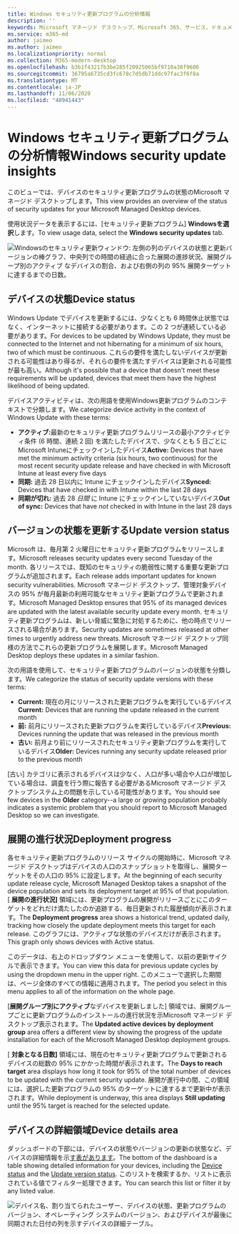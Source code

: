 ```yaml
---
title: Windows セキュリティ更新プログラムの分析情報
description: ''
keywords: Microsoft マネージド デスクトップ、Microsoft 365、サービス、ドキュメント
ms.service: m365-md
author: jaimeo
ms.author: jaimeo
ms.localizationpriority: normal
ms.collection: M365-modern-desktop
ms.openlocfilehash: b3b1f43217b3be285f20925065bf9710a38f9606
ms.sourcegitcommit: 36795a6735cd3fc678c7d5db71ddc97fac3f6f8a
ms.translationtype: MT
ms.contentlocale: ja-JP
ms.lasthandoff: 11/06/2020
ms.locfileid: "48941443"
---
```

# <a name="windows-security-update-insights"></a><span data-ttu-id="c63bc-103">Windows セキュリティ更新プログラムの分析情報</span><span class="sxs-lookup"><span data-stu-id="c63bc-103">Windows security update insights</span></span>
<span data-ttu-id="c63bc-104">このビューでは、デバイスのセキュリティ更新プログラムの状態のMicrosoft マネージド デスクトップします。</span><span class="sxs-lookup"><span data-stu-id="c63bc-104">This view provides an overview of the status of security updates for your Microsoft Managed Desktop devices.</span></span> 

<span data-ttu-id="c63bc-105">使用状況データを表示するには、[セキュリティ更新プログラム] <strong>Windowsを選択</strong>します。</span><span class="sxs-lookup"><span data-stu-id="c63bc-105">To view usage data, select the <strong>Windows security updates</strong> tab.</span></span>

![Windowsのセキュリティ更新ウィンドウ: 左側の列のデバイスの状態と更新バージョンの棒グラフ、中央列での時間の経過に合った展開の進捗状況、展開グループ別のアクティブ なデバイスの割合、および右側の列の 95% 展開ターゲットに達するまでの日数。](../../media/update-insights.jpg)

## <a name="device-status"></a><span data-ttu-id="c63bc-107">デバイスの状態</span><span class="sxs-lookup"><span data-stu-id="c63bc-107">Device status</span></span>

<span data-ttu-id="c63bc-108">Windows Update でデバイスを更新するには、少なくとも 6 時間休止状態ではなく、インターネットに接続する必要があります。この 2 つが連続している必要があります。</span><span class="sxs-lookup"><span data-stu-id="c63bc-108">For devices to be updated by Windows Update, they must be connected to the Internet and not hibernating for a minimum of six hours, two of which must be continuous.</span></span> <span data-ttu-id="c63bc-109">これらの要件を満たしないデバイスが更新される可能性はあり得るが、それらの要件を満たすデバイスは更新される可能性が最も高い。</span><span class="sxs-lookup"><span data-stu-id="c63bc-109">Although it's possible that a device that doesn't meet these requirements will be updated, devices that meet them have the highest likelihood of being updated.</span></span> 

<span data-ttu-id="c63bc-110">デバイスアクティビティは、次の用語を使用Windows更新プログラムのコンテキストで分類します。</span><span class="sxs-lookup"><span data-stu-id="c63bc-110">We categorize device activity in the context of Windows Update with these terms:</span></span>

- <span data-ttu-id="c63bc-111"><strong>アクティブ:</strong>最新のセキュリティ更新プログラムリリースの最小アクティビティ条件 (6 時間、連続 2 回) を満たしたデバイスで、少なくとも 5 日ごとに Microsoft Intuneにチェックインしたデバイス</span><span class="sxs-lookup"><span data-stu-id="c63bc-111"><strong>Active:</strong> Devices that have met the minimum activity criteria (six hours, two continuous) for the most recent security update release and have checked in with Microsoft Intune at least every five days</span></span>
- <span data-ttu-id="c63bc-112"><strong>同期:</strong> 過去 28 日以内に Intune にチェックインしたデバイス</span><span class="sxs-lookup"><span data-stu-id="c63bc-112"><strong>Synced:</strong> Devices that have checked in with Intune within the last 28 days</span></span>
- <span data-ttu-id="c63bc-113"><strong>同期が切れ:</strong> 過去 28 <i>日間</i> に Intune にチェックインしていないデバイス</span><span class="sxs-lookup"><span data-stu-id="c63bc-113"><strong>Out of sync:</strong> Devices that have <i>not</i> checked in with Intune in the last 28 days</span></span>




## <a name="update-version-status"></a><span data-ttu-id="c63bc-114">バージョンの状態を更新する</span><span class="sxs-lookup"><span data-stu-id="c63bc-114">Update version status</span></span>

<span data-ttu-id="c63bc-115">Microsoft は、毎月第 2 火曜日にセキュリティ更新プログラムをリリースします。</span><span class="sxs-lookup"><span data-stu-id="c63bc-115">Microsoft releases security updates every second Tuesday of the month.</span></span> <span data-ttu-id="c63bc-116">各リリースでは、既知のセキュリティの脆弱性に関する重要な更新プログラムが追加されます。</span><span class="sxs-lookup"><span data-stu-id="c63bc-116">Each release adds important updates for known security vulnerabilities.</span></span> <span data-ttu-id="c63bc-117">Microsoft マネージド デスクトップ、管理対象デバイスの 95% が毎月最新の利用可能なセキュリティ更新プログラムで更新されます。</span><span class="sxs-lookup"><span data-stu-id="c63bc-117">Microsoft Managed Desktop ensures that 95% of its managed devices are updated with the latest available security update every month.</span></span> <span data-ttu-id="c63bc-118">セキュリティ更新プログラムは、新しい脅威に緊急に対処するために、他の時点でリリースされる場合があります。</span><span class="sxs-lookup"><span data-stu-id="c63bc-118">Security updates are sometimes released at other times to urgently address new threats.</span></span> <span data-ttu-id="c63bc-119">Microsoft マネージド デスクトップ同様の方法でこれらの更新プログラムを展開します。</span><span class="sxs-lookup"><span data-stu-id="c63bc-119">Microsoft Managed Desktop deploys these updates in a similar fashion.</span></span>

<span data-ttu-id="c63bc-120">次の用語を使用して、セキュリティ更新プログラムのバージョンの状態を分類します。</span><span class="sxs-lookup"><span data-stu-id="c63bc-120">We categorize the status of security update versions with these terms:</span></span>

- <span data-ttu-id="c63bc-121"><strong>Current:</strong> 現在の月にリリースされた更新プログラムを実行しているデバイス</span><span class="sxs-lookup"><span data-stu-id="c63bc-121"><strong>Current:</strong> Devices that are running the update released in the current month</span></span>
- <span data-ttu-id="c63bc-122"><strong>前:</strong> 前月にリリースされた更新プログラムを実行しているデバイス</span><span class="sxs-lookup"><span data-stu-id="c63bc-122"><strong>Previous:</strong> Devices running the update that was released in the previous month</span></span>
- <span data-ttu-id="c63bc-123"><strong>古い:</strong> 前月より前にリリースされたセキュリティ更新プログラムを実行しているデバイス</span><span class="sxs-lookup"><span data-stu-id="c63bc-123"><strong>Older:</strong> Devices running any security update released prior to the previous month</span></span>

<span data-ttu-id="c63bc-124">[古い] カテゴリに<strong></strong>表示されるデバイスは少なく、人口が多い場合や人口が増加している場合は、調査を行う際に報告する必要があるMicrosoft マネージド デスクトップシステム上の問題を示している可能性があります。</span><span class="sxs-lookup"><span data-stu-id="c63bc-124">You should see few devices in the <strong>Older</strong> category--a large or growing population probably indicates a systemic problem that you should report to Microsoft Managed Desktop so we can investigate.</span></span>


## <a name="deployment-progress"></a><span data-ttu-id="c63bc-125">展開の進行状況</span><span class="sxs-lookup"><span data-stu-id="c63bc-125">Deployment progress</span></span>

<span data-ttu-id="c63bc-126">各セキュリティ更新プログラムのリリース サイクルの開始時に、Microsoft マネージド デスクトップはデバイスの人口のスナップショットを取得し、展開ターゲットをその人口の 95% に設定します。</span><span class="sxs-lookup"><span data-stu-id="c63bc-126">At the beginning of each security update release cycle, Microsoft Managed Desktop takes a snapshot of the device population and sets its deployment target at 95% of that population.</span></span> <span data-ttu-id="c63bc-127">[ <strong>展開の進行状況]</strong> 領域には、更新プログラムの展開がリリースごとにこのターゲットをどれだけ満たしたのか追跡する、毎日更新された履歴傾向が表示されます。</span><span class="sxs-lookup"><span data-stu-id="c63bc-127">The <strong>Deployment progress</strong> area shows a historical trend, updated daily, tracking how closely the update deployment meets this target for each release.</span></span> <span data-ttu-id="c63bc-128">このグラフには、アクティブな状態のデバイスだけが表示されます。</span><span class="sxs-lookup"><span data-stu-id="c63bc-128">This graph only shows devices with Active status.</span></span>

<span data-ttu-id="c63bc-129">このデータは、右上のドロップダウン メニューを使用して、以前の更新サイクルで表示できます。</span><span class="sxs-lookup"><span data-stu-id="c63bc-129">You can view this data for previous update cycles by using the dropdown menu in the upper right.</span></span> <span data-ttu-id="c63bc-130">このメニューで選択した期間は、ページ全体のすべての情報に適用されます。</span><span class="sxs-lookup"><span data-stu-id="c63bc-130">The period you select in this menu applies to all of the information on the whole page.</span></span>

<span data-ttu-id="c63bc-131">[<strong>展開グループ別にアクティブ</strong>なデバイスを更新しました] 領域では、展開グループごとに更新プログラムのインストールの進行状況を示Microsoft マネージド デスクトップ表示されます。</span><span class="sxs-lookup"><span data-stu-id="c63bc-131">The <strong>Updated active devices by deployment group</strong> area offers a different view by showing the progress of the update installation for each of the Microsoft Managed Desktop deployment groups.</span></span>

<span data-ttu-id="c63bc-132">[ <strong>対象となる日数]</strong> 領域には、現在のセキュリティ更新プログラムで更新されるデバイスの総数の 95% にかかった時間が表示されます。</span><span class="sxs-lookup"><span data-stu-id="c63bc-132">The <strong>Days to reach target</strong> area displays how long it took for 95% of the total number of devices to be updated with the current security update.</span></span> <span data-ttu-id="c63bc-133">展開が進行中の間、この領域には<strong></strong>、選択した更新プログラムの 95% のターゲットに達するまで更新中が表示されます。</span><span class="sxs-lookup"><span data-stu-id="c63bc-133">While deployment is underway, this area displays <strong>Still updating</strong> until the 95% target is reached for the selected update.</span></span>

## <a name="device-details-area"></a><span data-ttu-id="c63bc-134">デバイスの詳細領域</span><span class="sxs-lookup"><span data-stu-id="c63bc-134">Device details area</span></span>

<span data-ttu-id="c63bc-135">ダッシュボードの下部には、デバイスの状態やバージョンの更新の状態など、デバイスの[](#device-status)詳細情報を示[す表があります](#update-version-status)。</span><span class="sxs-lookup"><span data-stu-id="c63bc-135">The bottom of the dashboard is a table showing detailed information for your devices, including the [Device status](#device-status) and the [Update version status](#update-version-status).</span></span> <span data-ttu-id="c63bc-136">このリストを検索するか、リストに表示されている値でフィルター処理できます。</span><span class="sxs-lookup"><span data-stu-id="c63bc-136">You can search this list or filter it by any listed value.</span></span>


![デバイス名、割り当てられたユーザー、デバイスの状態、更新プログラムのバージョン、オペレーティング システムのバージョン、およびデバイスが最後に同期された日付の列を示すデバイスの詳細テーブル。](../../media/security-update-insights-device-table-sterile.png)
